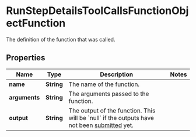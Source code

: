 

# RunStepDetailsToolCallsFunctionObjectFunction

The definition of the function that was called.

## Properties

| Name | Type | Description | Notes |
|------------ | ------------- | ------------- | -------------|
|**name** | **String** | The name of the function. |  |
|**arguments** | **String** | The arguments passed to the function. |  |
|**output** | **String** | The output of the function. This will be &#x60;null&#x60; if the outputs have not been [submitted](/docs/api-reference/runs/submitToolOutputs) yet. |  |



